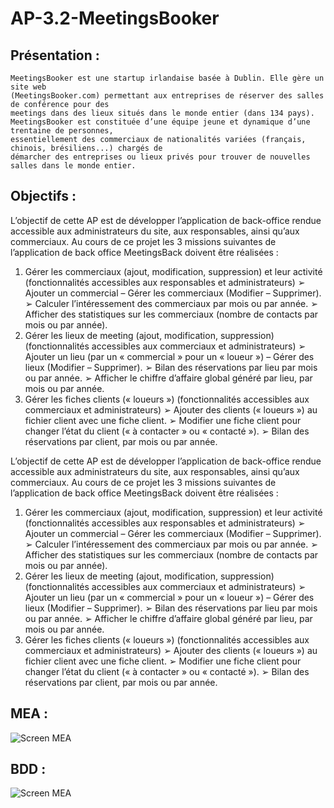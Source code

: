 # AP-3.2-MeetingsBooker

## Présentation :
```
MeetingsBooker est une startup irlandaise basée à Dublin. Elle gère un site web
(MeetingsBooker.com) permettant aux entreprises de réserver des salles de conférence pour des
meetings dans des lieux situés dans le monde entier (dans 134 pays).
MeetingsBooker est constituée d’une équipe jeune et dynamique d’une trentaine de personnes,
essentiellement des commerciaux de nationalités variées (français, chinois, brésiliens...) chargés de
démarcher des entreprises ou lieux privés pour trouver de nouvelles salles dans le monde entier.
```

## Objectifs :
L’objectif de cette AP est de développer l’application de back-office rendue accessible 
aux administrateurs du site, aux responsables, ainsi qu’aux commerciaux.
Au cours de ce projet les 3 missions suivantes de l’application de back office MeetingsBack
doivent être réalisées :

1. Gérer les commerciaux (ajout, modification, suppression) et leur activité
(fonctionnalités accessibles aux responsables et administrateurs)
➢ Ajouter un commercial – Gérer les commerciaux (Modifier – Supprimer).
➢ Calculer l’intéressement des commerciaux par mois ou par année.
➢ Afficher des statistiques sur les commerciaux (nombre de contacts par mois ou par
année).
2. Gérer les lieux de meeting (ajout, modification, suppression)
(fonctionnalités accessibles aux commerciaux et administrateurs)
➢ Ajouter un lieu (par un « commercial » pour un « loueur ») – Gérer des lieux
(Modifier – Supprimer).
➢ Bilan des réservations par lieu par mois ou par année.
➢ Afficher le chiffre d’affaire global généré par lieu, par mois ou par année.
3. Gérer les fiches clients (« loueurs »)
(fonctionnalités accessibles aux commerciaux et administrateurs)
➢ Ajouter des clients (« loueurs ») au fichier client avec une fiche client.
➢ Modifier une fiche client pour changer l’état du client (« à contacter » ou
« contacté »).
➢ Bilan des réservations par client, par mois ou par année.


L’objectif de cette AP est de développer l’application de back-office rendue accessible
aux administrateurs du site, aux responsables, ainsi qu’aux commerciaux.
Au cours de ce projet les 3 missions suivantes de l’application de back office MeetingsBack
doivent être réalisées :
1. Gérer les commerciaux (ajout, modification, suppression) et leur activité
(fonctionnalités accessibles aux responsables et administrateurs)
➢ Ajouter un commercial – Gérer les commerciaux (Modifier – Supprimer).
➢ Calculer l’intéressement des commerciaux par mois ou par année.
➢ Afficher des statistiques sur les commerciaux (nombre de contacts par mois ou par
année).
2. Gérer les lieux de meeting (ajout, modification, suppression)
(fonctionnalités accessibles aux commerciaux et administrateurs)
➢ Ajouter un lieu (par un « commercial » pour un « loueur ») – Gérer des lieux
(Modifier – Supprimer).
➢ Bilan des réservations par lieu par mois ou par année.
➢ Afficher le chiffre d’affaire global généré par lieu, par mois ou par année.
3. Gérer les fiches clients (« loueurs »)
(fonctionnalités accessibles aux commerciaux et administrateurs)
➢ Ajouter des clients (« loueurs ») au fichier client avec une fiche client.
➢ Modifier une fiche client pour changer l’état du client (« à contacter » ou
« contacté »).
➢ Bilan des réservations par client, par mois ou par année.

## MEA :
![Screen MEA](images/MEA2.PNG)

## BDD :
![Screen MEA](images/MEA.PNG)

